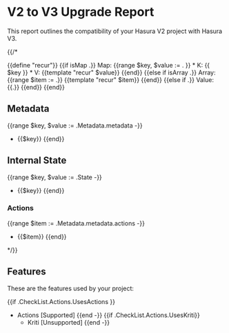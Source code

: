 
# V2 to V3 Upgrade Report

This report outlines the compatibility of your Hasura V2 project with Hasura V3.

{{/*

{{define "recur"}}
  {{if isMap .}}
    Map:
    {{range $key, $value := . }}
      * K: {{ $key }}
      * V: {{template "recur" $value}}
    {{end}}
  {{else if isArray .}}
    Array:
    {{range $item := .}}
      {{template "recur" $item}}
    {{end}}
  {{else if .}}
    Value:
      {{.}}
  {{end}}
{{end}}


## Metadata

{{range $key, $value := .Metadata.metadata -}}
  * {{$key}}
{{end}}


## Internal State

{{range $key, $value := .State -}}
  * {{$key}}
{{end}}

### Actions

{{range $item := .Metadata.metadata.actions -}}
  * {{$item}}
{{end}}

*/}}

## Features

These are the features used by your project:

{{if .CheckList.Actions.UsesActions }}
* Actions [Supported] {{end -}}
{{if .CheckList.Actions.UsesKriti}}
  * Kriti [Unsupported] {{end -}}
